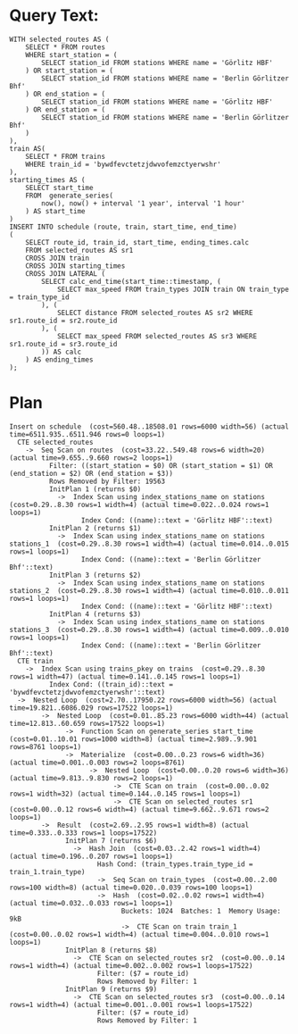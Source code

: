 # Query Text: 
	WITH selected_routes AS (
		SELECT * FROM routes
		WHERE start_station = (
			SELECT station_id FROM stations WHERE name = 'Görlitz HBF'
		) OR start_station = (
			SELECT station_id FROM stations WHERE name = 'Berlin Görlitzer Bhf'
		) OR end_station = (
			SELECT station_id FROM stations WHERE name = 'Görlitz HBF'
		) OR end_station = (
			SELECT station_id FROM stations WHERE name = 'Berlin Görlitzer Bhf'
		)
	),
	train AS(
		SELECT * FROM trains
		WHERE train_id = 'bywdfevctetzjdwvofemzctyerwshr'
	),
	starting_times AS (
		SELECT start_time
		FROM  generate_series(
			now(), now() + interval '1 year', interval '1 hour'
		) AS start_time
	)
	INSERT INTO schedule (route, train, start_time, end_time)
	(
		SELECT route_id, train_id, start_time, ending_times.calc
		FROM selected_routes AS sr1
		CROSS JOIN train
		CROSS JOIN starting_times
		CROSS JOIN LATERAL (
			SELECT calc_end_time(start_time::timestamp, (
				SELECT max_speed FROM train_types JOIN train ON train_type = train_type_id
			), (
				SELECT distance FROM selected_routes AS sr2 WHERE sr1.route_id = sr2.route_id
			), (
				SELECT max_speed FROM selected_routes AS sr3 WHERE sr1.route_id = sr3.route_id
			)) AS calc
		) AS ending_times
	);
# Plan
	Insert on schedule  (cost=560.48..18508.01 rows=6000 width=56) (actual time=6511.935..6511.946 rows=0 loops=1)
	  CTE selected_routes
	    ->  Seq Scan on routes  (cost=33.22..549.48 rows=6 width=20) (actual time=9.655..9.660 rows=2 loops=1)
	          Filter: ((start_station = $0) OR (start_station = $1) OR (end_station = $2) OR (end_station = $3))
	          Rows Removed by Filter: 19563
	          InitPlan 1 (returns $0)
	            ->  Index Scan using index_stations_name on stations  (cost=0.29..8.30 rows=1 width=4) (actual time=0.022..0.024 rows=1 loops=1)
	                  Index Cond: ((name)::text = 'Görlitz HBF'::text)
	          InitPlan 2 (returns $1)
	            ->  Index Scan using index_stations_name on stations stations_1  (cost=0.29..8.30 rows=1 width=4) (actual time=0.014..0.015 rows=1 loops=1)
	                  Index Cond: ((name)::text = 'Berlin Görlitzer Bhf'::text)
	          InitPlan 3 (returns $2)
	            ->  Index Scan using index_stations_name on stations stations_2  (cost=0.29..8.30 rows=1 width=4) (actual time=0.010..0.011 rows=1 loops=1)
	                  Index Cond: ((name)::text = 'Görlitz HBF'::text)
	          InitPlan 4 (returns $3)
	            ->  Index Scan using index_stations_name on stations stations_3  (cost=0.29..8.30 rows=1 width=4) (actual time=0.009..0.010 rows=1 loops=1)
	                  Index Cond: ((name)::text = 'Berlin Görlitzer Bhf'::text)
	  CTE train
	    ->  Index Scan using trains_pkey on trains  (cost=0.29..8.30 rows=1 width=47) (actual time=0.141..0.145 rows=1 loops=1)
	          Index Cond: ((train_id)::text = 'bywdfevctetzjdwvofemzctyerwshr'::text)
	  ->  Nested Loop  (cost=2.70..17950.22 rows=6000 width=56) (actual time=19.821..6086.029 rows=17522 loops=1)
	        ->  Nested Loop  (cost=0.01..85.23 rows=6000 width=44) (actual time=12.813..60.659 rows=17522 loops=1)
	              ->  Function Scan on generate_series start_time  (cost=0.01..10.01 rows=1000 width=8) (actual time=2.989..9.901 rows=8761 loops=1)
	              ->  Materialize  (cost=0.00..0.23 rows=6 width=36) (actual time=0.001..0.003 rows=2 loops=8761)
	                    ->  Nested Loop  (cost=0.00..0.20 rows=6 width=36) (actual time=9.813..9.830 rows=2 loops=1)
	                          ->  CTE Scan on train  (cost=0.00..0.02 rows=1 width=32) (actual time=0.144..0.145 rows=1 loops=1)
	                          ->  CTE Scan on selected_routes sr1  (cost=0.00..0.12 rows=6 width=4) (actual time=9.662..9.671 rows=2 loops=1)
	        ->  Result  (cost=2.69..2.95 rows=1 width=8) (actual time=0.333..0.333 rows=1 loops=17522)
	              InitPlan 7 (returns $6)
	                ->  Hash Join  (cost=0.03..2.42 rows=1 width=4) (actual time=0.196..0.207 rows=1 loops=1)
	                      Hash Cond: (train_types.train_type_id = train_1.train_type)
	                      ->  Seq Scan on train_types  (cost=0.00..2.00 rows=100 width=8) (actual time=0.020..0.039 rows=100 loops=1)
	                      ->  Hash  (cost=0.02..0.02 rows=1 width=4) (actual time=0.032..0.033 rows=1 loops=1)
	                            Buckets: 1024  Batches: 1  Memory Usage: 9kB
	                            ->  CTE Scan on train train_1  (cost=0.00..0.02 rows=1 width=4) (actual time=0.004..0.010 rows=1 loops=1)
	              InitPlan 8 (returns $8)
	                ->  CTE Scan on selected_routes sr2  (cost=0.00..0.14 rows=1 width=4) (actual time=0.002..0.002 rows=1 loops=17522)
	                      Filter: ($7 = route_id)
	                      Rows Removed by Filter: 1
	              InitPlan 9 (returns $9)
	                ->  CTE Scan on selected_routes sr3  (cost=0.00..0.14 rows=1 width=4) (actual time=0.001..0.001 rows=1 loops=17522)
	                      Filter: ($7 = route_id)
	                      Rows Removed by Filter: 1
